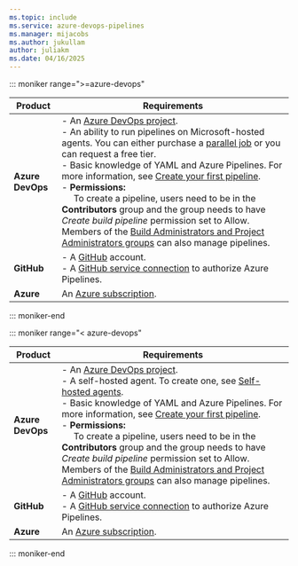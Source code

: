 ```yaml
---
ms.topic: include
ms.service: azure-devops-pipelines
ms.manager: mijacobs
ms.author: jukullam
author: juliakm
ms.date: 04/16/2025
---
```


::: moniker range=">=azure-devops"

| **Product** | **Requirements**   |
|---|---|
| **Azure DevOps** | - An [Azure DevOps project](../../organizations/projects/create-project.md).<br>   - An ability to run pipelines on Microsoft-hosted agents. You can either purchase a [parallel job](../licensing/concurrent-jobs.md) or you can request a free tier.  <br> - Basic knowledge of YAML and Azure Pipelines. For more information, see [Create your first pipeline](../create-first-pipeline.md). <br> - **Permissions:**<br>      &nbsp;&nbsp;&nbsp;&nbsp; To create a pipeline, users need to be in the **Contributors** group and the group needs to have *Create build pipeline* permission set to Allow. Members of the [Build Administrators and Project Administrators groups](../../organizations/security/permissions.md) can also manage pipelines.
| **GitHub** | - A [GitHub](https://github.com) account. <br>   - A [GitHub service connection](../library/service-endpoints.md) to authorize Azure Pipelines.|
| **Azure** | An [Azure subscription](https://azure.microsoft.com/free/). |

::: moniker-end

::: moniker range="< azure-devops"

| **Product** | **Requirements**   |
|---|---|
| **Azure DevOps** | - An [Azure DevOps project](../../organizations/projects/create-project.md).<br>   - A self-hosted agent. To create one, see [Self-hosted agents](../agents/agents.md#self-hosted-agents).  <br> - Basic knowledge of YAML and Azure Pipelines. For more information, see [Create your first pipeline](../create-first-pipeline.md). <br> - **Permissions:**<br>      &nbsp;&nbsp;&nbsp;&nbsp; To create a pipeline, users need to be in the **Contributors** group and the group needs to have *Create build pipeline* permission set to Allow. Members of the [Build Administrators and Project Administrators groups](../../organizations/security/permissions.md) can also manage pipelines.
| **GitHub** | - A [GitHub](https://github.com) account. <br>   - A [GitHub service connection](../library/service-endpoints.md) to authorize Azure Pipelines.|
| **Azure** | An [Azure subscription](https://azure.microsoft.com/free/). |

::: moniker-end